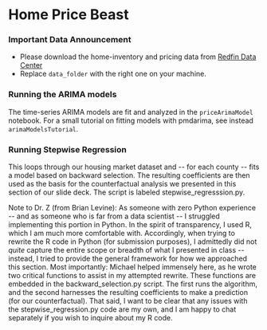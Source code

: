 # Home Price Beast
### Important Data Announcement
 - Please download the home-inventory and pricing data from [Redfin Data Center](https://redfin-public-data.s3-us-west-2.amazonaws.com/redfin_covid19/weekly_housing_market_data_most_recent.tsv)
 - Replace ```data_folder``` with the right one on your machine.
 
 ### Running the ARIMA models
The time-series ARIMA models are fit and analyzed in the ``priceArimaModel`` notebook. For a small tutorial on fitting models with pmdarima, see instead ``arimaModelsTutorial``.

### Running Stepwise Regression
This loops through our housing market dataset and -- for each county -- fits a model based on backward selection.  The resulting coefficients are then used as the basis for the counterfactual analysis we presented in this section of our slide deck.  The script is labeled stepwise_regresssion.py.

Note to Dr. Z (from Brian Levine): As someone with zero Python experience -- and as someone who is far from a data scientist -- I struggled implementing this portion in Python.  In the spirit of transparency, I used R, which I am much more comfortable with.  Accordingly, when trying to rewrite the R code in Python (for submission purposes), I admittedly did not *quite* capture the entire scope or breadth of what I presented in class -- instead, I tried to provide the general framework for how we approached this section.  Most importantly: Michael helped immensely here, as he wrote two critical functions to assist in my attempted rewrite.  These functions are embedded in the backward_selection.py script.  The first runs the algorithm, and the second harnesses the resulting coefficients to make a prediction (for our counterfactual).  That said, I want to be clear that any issues with the stepwise_regression.py code are my own, and I am happy to chat separately if you wish to inquire about my R code.
